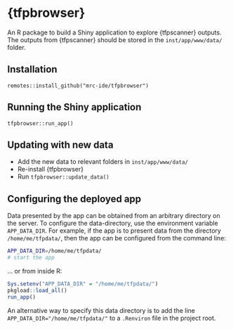 # {tfpbrowser}

An R package to build a Shiny application to explore {tfpscanner} outputs. The outputs from {tfpscanner} should be stored in the `inst/app/www/data/` folder.

## Installation

```
remotes::install_github("mrc-ide/tfpbrowser")
```

## Running the Shiny application

```
tfpbrowser::run_app()
```

## Updating with new data

* Add the new data to relevant folders in `inst/app/www/data/`
* Re-install {tfpbrowser}
* Run `tfpbrowser::update_data()`

## Configuring the deployed app

Data presented by the app can be obtained from an arbitrary directory on the server.
To configure the data-directory, use the environment variable `APP_DATA_DIR`.
For example, if the app is to present data from the directory `/home/me/tfpdata/`, then the app can
be configured from the command line:

```bash
APP_DATA_DIR=/home/me/tfpdata/
# start the app
```

... or from inside R:

```r
Sys.setenv("APP_DATA_DIR" = "/home/me/tfpdata/")
pkgload::load_all()
run_app()
```

An alternative way to specify this data directory is to add the line
`APP_DATA_DIR="/home/me/tfpdata/"` to a `.Renviron` file in the project root.

